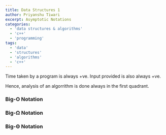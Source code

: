 ```yaml
---
title: Data Structures 1
author: Priyanshu Tiwari
excerpt: Asymptotic Notations
categories:
  - 'data structures & algorithms'
  - 'c++'
  - 'programming'
tags:
  - 'data'
  - 'structures'
  - 'algorithms'
  - 'c++'
---
```


Time taken by a program is always +ve.
Input provided is also always +ve.

Hence, analysis of an algorrithm is done always in the first quadrant.

### Big-O Notation

### Big-Ω Notation

### Big-Θ Notation